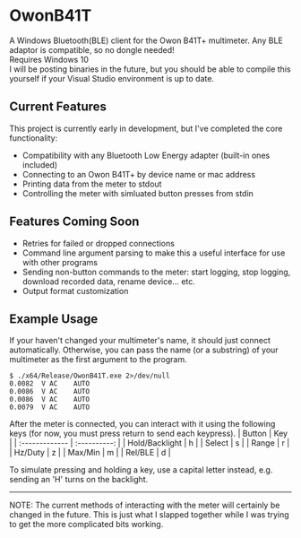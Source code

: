 # OwonB41T
A Windows Bluetooth(BLE) client for the Owon B41T+ multimeter. Any BLE adaptor is compatible, so no dongle needed!  
Requires Windows 10  
I will be posting binaries in the future, but you should be able to compile this yourself if your Visual Studio environment is up to date.

## Current Features
This project is currently early in development, but I've completed the core functionality: 
* Compatibility with any Bluetooth Low Energy adapter (built-in ones included)
* Connecting to an Owon B41T+ by device name or mac address
* Printing data from the meter to stdout
* Controlling the meter with simluated button presses from stdin

## Features Coming Soon
* Retries for failed or dropped connections
* Command line argument parsing to make this a useful interface for use with other programs
* Sending non-button commands to the meter: start logging, stop logging, download recorded data, rename device... etc.
* Output format customization

## Example Usage
If your haven't changed your multimeter's name, it should just connect automatically. Otherwise, you can pass the name (or a substring) of your multimeter as the first argument to the program.
```
$ ./x64/Release/OwonB41T.exe 2>/dev/null
0.0082  V AC    AUTO
0.0086  V AC    AUTO
0.0086  V AC    AUTO
0.0079  V AC    AUTO
```
After the meter is connected, you can interact with it using the following keys (for now, you must press return to send each keypress).
| Button | Key | 
| :------------- | :----------: |
| Hold/Backlight | h |
| Select | s |
| Range | r |
| Hz/Duty | z |
| Max/Min | m |
| Rel/BLE | d |

To simulate pressing and holding a key, use a capital letter instead, e.g. sending an 'H' turns on the backlight. 

---

NOTE: The current methods of interacting with the meter will certainly be changed in the future. This is just what I slapped together while I was trying to get the more complicated bits working.

